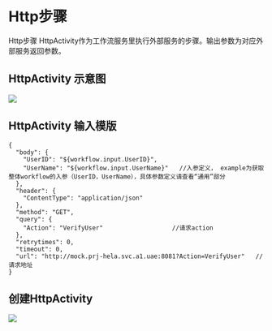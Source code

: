 

# Http步骤

Http步骤 HttpActivity作为工作流服务里执行外部服务的步骤。输出参数为对应外部服务返回参数。

## HttpActivity 示意图

![](http://stepflow-docs.cn-bj.ufileos.com/http002.png)

## HttpActivity 输入模版

    {
      "body": {
        "UserID": "${workflow.input.UserID}",
        "UserName": "${workflow.input.UserName}"   //入参定义， example为获取整体workflow的入参（UserID，UserName），具体参数定义请查看“通用”部分
      },
      "header": {
        "ContentType": "application/json"
      },
      "method": "GET",
      "query": {
        "Action": "VerifyUser"                   //请求action
      },
      "retrytimes": 0,
      "timeout": 0,
      "url": "http://mock.prj-hela.svc.a1.uae:8081?Action=VerifyUser"   //请求地址
    }

## 创建HttpActivity

![](http://stepflow-docs.cn-bj.ufileos.com/http001.png)
